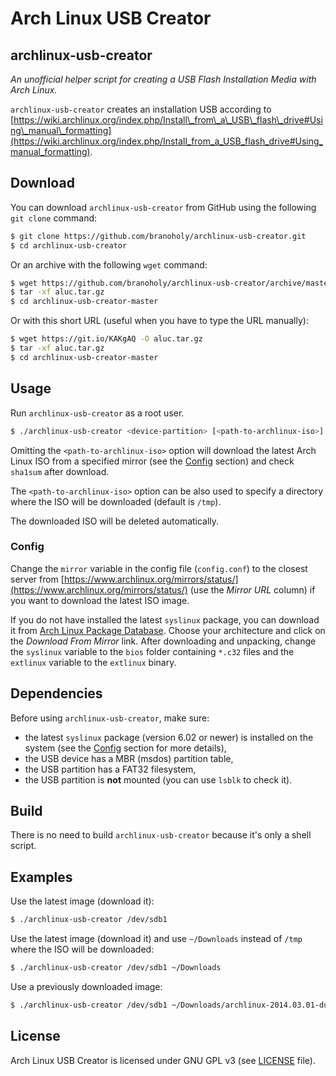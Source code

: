 # Arch Linux USB Creator

## archlinux-usb-creator
*An unofficial helper script for creating a USB Flash Installation Media with 
Arch Linux.*

`archlinux-usb-creator` creates an installation USB according to 
[https://wiki.archlinux.org/index.php/Install\_from\_a\_USB\_flash\_drive#Using\_manual\_formatting](https://wiki.archlinux.org/index.php/Install_from_a_USB_flash_drive#Using_manual_formatting).

## Download
You can download `archlinux-usb-creator` from GitHub using the following 
`git clone` command:
```bash
$ git clone https://github.com/branoholy/archlinux-usb-creator.git
$ cd archlinux-usb-creator
```

Or an archive with the following `wget` command:
```bash
$ wget https://github.com/branoholy/archlinux-usb-creator/archive/master.tar.gz -O aluc.tar.gz
$ tar -xf aluc.tar.gz
$ cd archlinux-usb-creator-master
```

Or with this short URL (useful when you have to type the URL manually):
```bash
$ wget https://git.io/KAKgAQ -O aluc.tar.gz
$ tar -xf aluc.tar.gz
$ cd archlinux-usb-creator-master
```

## Usage
Run `archlinux-usb-creator` as a root user.

```bash
$ ./archlinux-usb-creator <device-partition> [<path-to-archlinux-iso>]
```

Omitting the `<path-to-archlinux-iso>` option will download the latest Arch 
Linux ISO from a specified mirror (see the [Config](#config) section) and check 
`sha1sum` after download.

The `<path-to-archlinux-iso>` option can be also used to specify a directory 
where the ISO will be downloaded (default is `/tmp`).

The downloaded ISO will be deleted automatically.

### Config
Change the `mirror` variable in the config file (`config.conf`) to the closest 
server from [https://www.archlinux.org/mirrors/status/](https://www.archlinux.org/mirrors/status/) 
(use the *Mirror URL* column) if you want to download the latest ISO image.

If you do not have installed the latest `syslinux` package, you can download it 
from [Arch Linux Package Database](https://www.archlinux.org/packages/?repo=Core&q=syslinux). 
Choose your architecture and click on the *Download From Mirror* link. After 
downloading and unpacking, change the `syslinux` variable to the `bios` folder 
containing `*.c32` files and the `extlinux` variable to the `extlinux` binary.

## Dependencies
Before using `archlinux-usb-creator`, make sure:

* the latest `syslinux` package (version 6.02 or newer) is installed 
  on the system (see the [Config](#config) section for more details),
* the USB device has a MBR (msdos) partition table,
* the USB partition has a FAT32 filesystem,
* the USB partition is **not** mounted (you can use `lsblk` to check it).

## Build
There is no need to build `archlinux-usb-creator` because it's only a shell 
script.

## Examples
Use the latest image (download it):
```bash
$ ./archlinux-usb-creator /dev/sdb1
```

Use the latest image (download it) and use `~/Downloads` instead of `/tmp` 
where the ISO will be downloaded:
```bash
$ ./archlinux-usb-creator /dev/sdb1 ~/Downloads
```

Use a previously downloaded image:
```bash
$ ./archlinux-usb-creator /dev/sdb1 ~/Downloads/archlinux-2014.03.01-dual.iso
```

## License
Arch Linux USB Creator is licensed under GNU GPL v3 (see 
[LICENSE](https://github.com/branoholy/archlinux-usb-creator/blob/master/LICENSE) 
file).

